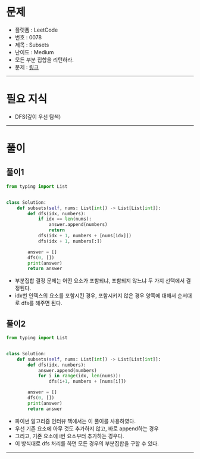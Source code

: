 # 문제
- 플랫폼 : LeetCode
- 번호 : 0078
- 제목 : Subsets
- 난이도 : Medium
- 모든 부분 집합을 리턴하라.
- 문제 : <a href="https://leetcode.com/problems/subsets" target="_blank">링크</a>

---

# 필요 지식
- DFS(깊이 우선 탐색)

---

# 풀이

## 풀이1
```python
from typing import List


class Solution:
    def subsets(self, nums: List[int]) -> List[List[int]]:
        def dfs(idx, numbers):
            if idx == len(nums):
                answer.append(numbers)
                return
            dfs(idx + 1, numbers + [nums[idx]])
            dfs(idx + 1, numbers[:])

        answer = []
        dfs(0, [])
        print(answer)
        return answer
```
- 부분집합 결정 문제는 어떤 요소가 포함되냐, 포함되지 않느냐 두 가지 선택에서 결정된다.
- idx번 인덱스의 요소를 포함시킨 경우, 포함시키지 않은 경우 양쪽에 대해서 순서대로 dfs를 해주면 된다.

## 풀이2
```python
from typing import List


class Solution:
    def subsets(self, nums: List[int]) -> List[List[int]]:
        def dfs(idx, numbers):
            answer.append(numbers)
            for i in range(idx, len(nums)):
                dfs(i+1, numbers + [nums[i]])

        answer = []
        dfs(0, [])
        print(answer)
        return answer
```
- 파이썬 알고리즘 인터뷰 책에서는 이 풀이를 사용하였다.
- 우선 기존 요소에 아무 것도 추가하지 않고, 바로 append하는 경우
- 그리고, 기존 요소에 i번 요소부터 추가하는 경우다.
- 이 방식대로 dfs 처리를 하면 모든 경우의 부분집합을 구할 수 있다.

---
